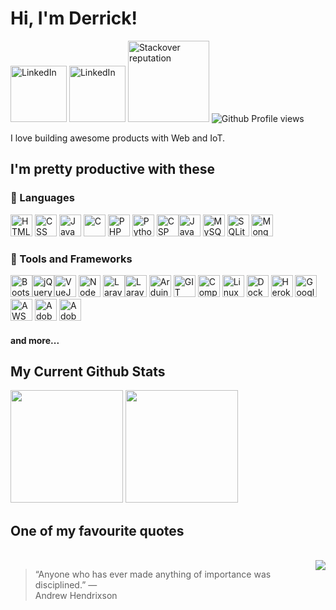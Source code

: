 # Hi, I'm Derrick!
<p>
<a href="https://www.linkedin.com/in/nsubuga-derrick"  target="_blank"><img src="https://img.shields.io/badge/LinkedIn-0077B5?style=for-the-badge&logo=linkedin&logoColor=white" alt="LinkedIn" width="90"/></a>
 <a href="https://www.hackerrank.com/profile/drkNsubuga" target="_blank"><img src=https://img.shields.io/badge/hackerank-068932?style=for-the-badge&logo=hackerrank&logoColor=white alt="LinkedIn" width="90"/></a> <a href="https://stackoverflow.com/users/6547542/drk" target="_blank"><img src="https://img.shields.io/stackexchange/stackoverflow/r/6547542?color=orange&label=STACKOVERLOW&logo=stackoverflow&style=for-the-badge&cacheSeconds=86400" width="130" alt="Stackover reputation"/></a> 
<img src="https://komarev.com/ghpvc/?username=drkNsubuga1&label=Profile%20views&color=0e75b6&style=flat" alt="Github Profile views" />
</p>
<p>I love building awesome products with Web and IoT.</p>

## I'm pretty productive with these
### 💖 Languages
<!-- HTML -->
<img src="https://cdn.jsdelivr.net/gh/devicons/devicon/icons/html5/html5-original-wordmark.svg" width="35" title="HTML" alt="HTML"/> <!-- CSS --><img src="https://cdn.jsdelivr.net/gh/devicons/devicon/icons/css3/css3-plain-wordmark.svg" width="35" title="CSS" alt="CSS"/> <!-- Javascript --><img src="https://cdn.jsdelivr.net/gh/devicons/devicon/icons/javascript/javascript-plain.svg" width="35" title="JavaScript" alt="JavaScript"/> <!-- Javascript --> <!-- C --><img src="https://cdn.jsdelivr.net/gh/devicons/devicon/icons/c/c-original.svg" width="35" title="C" alt="C"/>  <!-- PHP -->
<img src="https://cdn.jsdelivr.net/gh/devicons/devicon/icons/php/php-original.svg" width="35" title="PHP" alt="PHP"/> <!--python--><img src="https://cdn.jsdelivr.net/gh/devicons/devicon/icons/python/python-original.svg" width="35" title="Python" alt="Python"/> <!--csharp--> <img src="https://cdn.jsdelivr.net/gh/devicons/devicon/icons/csharp/csharp-original.svg" width="35" title="C-Sharp" alt="CSP"/><!--java--><img src="https://cdn.jsdelivr.net/gh/devicons/devicon/icons/java/java-original.svg" width="35" title="Java" alt="Java"/> <!-- MySQL --><img src="https://cdn.jsdelivr.net/gh/devicons/devicon/icons/mysql/mysql-original-wordmark.svg" width="35" title="MySQL" alt="MySQL"/> <!-- SQlite--><img src="https://cdn.jsdelivr.net/gh/devicons/devicon/icons/sqlite/sqlite-original.svg" width="35" title="SQLite" alt="SQLite"/> <!-- mongoDB--> <img src="https://cdn.jsdelivr.net/gh/devicons/devicon/icons/mongodb/mongodb-original-wordmark.svg" width="35" title="MOngoDB" alt="MongoDB"/>
          
### 🏹 Tools and Frameworks
<img src="https://cdn.jsdelivr.net/gh/devicons/devicon/icons/bootstrap/bootstrap-original.svg" width="35" title="Bootstrap" alt="Bootstrap"/><img src="https://cdn.jsdelivr.net/gh/devicons/devicon/icons/jquery/jquery-original-wordmark.svg" width="35" title="JQuery" alt="jQuery"/><!--VueJS--><img src="https://cdn.jsdelivr.net/gh/devicons/devicon/icons/vuejs/vuejs-original-wordmark.svg" width="35" title="VueJs" alt="VueJS"/> <!--Node Js--><img src="https://cdn.jsdelivr.net/gh/devicons/devicon/icons/nodejs/nodejs-original.svg" width="35" title="NodeJS" alt="NodeJS"/> <!--laravel--><img src="https://cdn.jsdelivr.net/gh/devicons/devicon/icons/laravel/laravel-plain-wordmark.svg" width="35" title="Laravel" alt="Laravel"/><img src="https://cdn.jsdelivr.net/gh/devicons/devicon/icons/codeigniter/codeigniter-plain-wordmark.svg" width="35" title="Codeigniter" alt="Laravel"/>
<img src="https://cdn.jsdelivr.net/gh/devicons/devicon/icons/arduino/arduino-original-wordmark.svg" width="35" title="Arduino" alt="Arduino"/><!-- - Git --> <img src="https://cdn.jsdelivr.net/gh/devicons/devicon/icons/git/git-original.svg" width="35" title="GIT" alt="GIT"/> <!---composer--><img src="https://cdn.jsdelivr.net/gh/devicons/devicon/icons/composer/composer-original.svg" width="35" title="Composer" alt="Composer"/> <img src="https://cdn.jsdelivr.net/gh/devicons/devicon/icons/linux/linux-original.svg" width="35" title="Linux" alt="Linux"/> <img src="https://cdn.jsdelivr.net/gh/devicons/devicon/icons/docker/docker-original.svg" width="35" title="Docker" alt="Docker"/> <img src="https://cdn.jsdelivr.net/gh/devicons/devicon/icons/heroku/heroku-original-wordmark.svg" width="35" title="Heroku" alt="Heroku"/> <img src="https://cdn.jsdelivr.net/gh/devicons/devicon/icons/googlecloud/googlecloud-original.svg" width="35" title="Google CLoud" alt="Google CLoud"/> <img src="https://cdn.jsdelivr.net/gh/devicons/devicon/icons/amazonwebservices/amazonwebservices-original.svg" width="35" title="AWS" alt="AWS"/> <img src="https://cdn.jsdelivr.net/gh/devicons/devicon/icons/photoshop/photoshop-plain.svg" width="35" title="Photoshop" alt="Adobe Photoshop"/> <img src="https://cdn.jsdelivr.net/gh/devicons/devicon/icons/illustrator/illustrator-plain.svg" width="35" title="Adobe Illustrator" alt="Adobe Illustrator"/>

#### and more...
<!-- ## I have done magic for-->


<!-- ## I am currently working on -->


## My Current Github Stats
<img height="180em" src="https://github-readme-stats.vercel.app/api/top-langs?username=drkNsubuga&count_private=true&layout=compact"/>  <img height="180em" src="https://github-readme-stats.vercel.app/api?username=drkNsubuga&show_icons=true&count_private=true&custom_title=Activity%20Summary"/>

## One of my favourite quotes

<br/>
<!-- #attribution-start -->
<a href="https://zenquotes.io/" target="_blank"><img src="https://img.shields.io/badge/Inspirational%20quote%20provided%20by-ZenQuotes%20API-lightgrey" align="right"/></a>
<!-- #attributionend -->
<!-- #quote-start -->
<blockquote>&ldquo;Anyone who has ever made anything of importance was disciplined.&rdquo; &mdash; <footer>Andrew Hendrixson</footer></blockquote>
<!-- #quote-end -->
